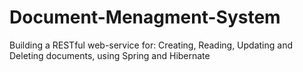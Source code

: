 # Document-Menagment-System
Building a RESTful web-service for: Creating, Reading, Updating and Deleting documents, using Spring and Hibernate
